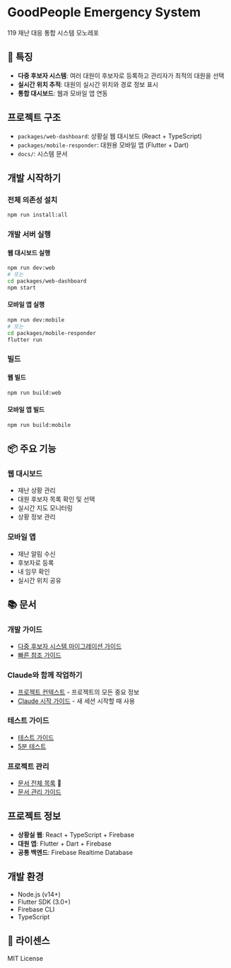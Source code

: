 # GoodPeople Emergency System

119 재난 대응 통합 시스템 모노레포

## 🚀 특징

- **다중 후보자 시스템**: 여러 대원이 후보자로 등록하고 관리자가 최적의 대원을 선택
- **실시간 위치 추적**: 대원의 실시간 위치와 경로 정보 표시
- **통합 대시보드**: 웹과 모바일 앱 연동

## 프로젝트 구조

- `packages/web-dashboard`: 상황실 웹 대시보드 (React + TypeScript)
- `packages/mobile-responder`: 대원용 모바일 앱 (Flutter + Dart)
- `docs/`: 시스템 문서

## 개발 시작하기

### 전체 의존성 설치
```bash
npm run install:all
```

### 개발 서버 실행

#### 웹 대시보드 실행
```bash
npm run dev:web
# 또는
cd packages/web-dashboard
npm start
```

#### 모바일 앱 실행
```bash
npm run dev:mobile
# 또는
cd packages/mobile-responder
flutter run
```

### 빌드

#### 웹 빌드
```bash
npm run build:web
```

#### 모바일 앱 빌드
```bash
npm run build:mobile
```

## 📦 주요 기능

### 웹 대시보드
- 재난 상황 관리
- 대원 후보자 목록 확인 및 선택
- 실시간 지도 모니터링
- 상황 정보 관리

### 모바일 앱
- 재난 알림 수신
- 후보자로 등록
- 내 임무 확인
- 실시간 위치 공유

## 📚 문서

### 개발 가이드
- [다중 후보자 시스템 마이그레이션 가이드](docs/MULTI_CANDIDATE_SYSTEM_MIGRATION.md)
- [빠른 참조 가이드](docs/MULTI_CANDIDATE_QUICK_REF.md)

### Claude와 함께 작업하기
- [프로젝트 컨텍스트](PROJECT_CONTEXT.md) - 프로젝트의 모든 중요 정보
- [Claude 시작 가이드](CLAUDE_START.md) - 새 세션 시작할 때 사용

### 테스트 가이드
- [테스트 가이드](TEST_GUIDE.md)
- [5분 테스트](5MIN_TEST.md)

### 프로젝트 관리
- [문서 전체 목록](DOCUMENT_INDEX.md) 📁
- [문서 관리 가이드](DOCUMENT_GUIDE.md)

## 프로젝트 정보

- **상황실 웹**: React + TypeScript + Firebase
- **대원 앱**: Flutter + Dart + Firebase
- **공통 백엔드**: Firebase Realtime Database

## 개발 환경

- Node.js (v14+)
- Flutter SDK (3.0+)
- Firebase CLI
- TypeScript

## 📄 라이센스

MIT License
